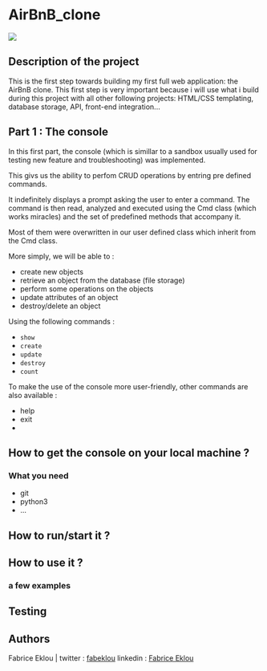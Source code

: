 # AirBnB_clone

<p>
    <img size="400" src="https://s3.amazonaws.com/alx-intranet.hbtn.io/uploads/medias/2018/6/65f4a1dd9c51265f49d0.png?X-Amz-Algorithm=AWS4-HMAC-SHA256&X-Amz-Credential=AKIARDDGGGOUSBVO6H7D%2F20231015%2Fus-east-1%2Fs3%2Faws4_request&X-Amz-Date=20231015T235153Z&X-Amz-Expires=86400&X-Amz-SignedHeaders=host&X-Amz-Signature=8a294309a3a6a4e415344459e428f80a5795adb5ecaaefdf7b53ef542df29a96">
</p>

## Description of the project

This is the first step towards building my first full web application: the AirBnB clone. This first step is very important because i will use what i build during this project with all other following projects: HTML/CSS templating, database storage, API, front-end integration...

## Part 1 : The console

In this first part, the console (which is simillar to a sandbox usually used for testing new feature and troubleshooting) was implemented.

This givs us the ability to perfom CRUD operations by entring pre defined commands.

It indefinitely displays a prompt asking the user to enter a command.
The command is then read, analyzed and executed using the Cmd class (which works miracles) and the set of predefined methods that accompany it.

Most of them were overwritten in our user defined class which inherit from the Cmd class.

More simply, we will be able to :

- create new objects
- retrieve an object from the database (file storage)
- perform some operations on the objects 
- update attributes of an object 
- destroy/delete an object

Using the following commands :

- `show` 
- `create`
- `update`
- `destroy`
- `count`

To make the use of the console more user-friendly, other commands are also available :

- help
- exit
- 

## How to get the console on your local machine ?

### What you need

- git
- python3 
- ...

## How to run/start it ?


## How to use it ?

### a few examples

## Testing 

## Authors

Fabrice Eklou | twitter : [fabeklou](https://www.twitter.com/fabeklou)
                linkedin : [Fabrice Eklou](https://www.linkedin.com/in/fabrice-eklou-989678129/)
                